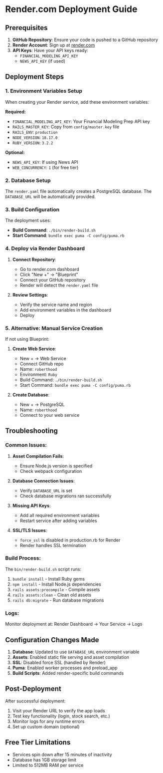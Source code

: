 # Render.com Deployment Guide

## Prerequisites

1. **GitHub Repository**: Ensure your code is pushed to a GitHub repository
2. **Render Account**: Sign up at [render.com](https://render.com)
3. **API Keys**: Have your API keys ready:
   - `FINANCIAL_MODELING_API_KEY`
   - `NEWS_API_KEY` (if used)

## Deployment Steps

### 1. Environment Variables Setup
When creating your Render service, add these environment variables:

**Required:**
- `FINANCIAL_MODELING_API_KEY`: Your Financial Modeling Prep API key
- `RAILS_MASTER_KEY`: Copy from `config/master.key` file
- `RAILS_ENV`: `production`
- `NODE_VERSION`: `18.17.0`
- `RUBY_VERSION`: `3.2.2`

**Optional:**
- `NEWS_API_KEY`: If using News API
- `WEB_CONCURRENCY`: `1` (for free tier)

### 2. Database Setup
The `render.yaml` file automatically creates a PostgreSQL database. The `DATABASE_URL` will be automatically provided.

### 3. Build Configuration
The deployment uses:
- **Build Command**: `./bin/render-build.sh`
- **Start Command**: `bundle exec puma -C config/puma.rb`

### 4. Deploy via Render Dashboard

1. **Connect Repository**:
   - Go to render.com dashboard
   - Click "New +" → "Blueprint"
   - Connect your GitHub repository
   - Render will detect the `render.yaml` file

2. **Review Settings**:
   - Verify the service name and region
   - Add environment variables in the dashboard
   - Deploy

### 5. Alternative: Manual Service Creation

If not using Blueprint:

1. **Create Web Service**:
   - New + → Web Service
   - Connect GitHub repo
   - Name: `roberthood`
   - Environment: `Ruby`
   - Build Command: `./bin/render-build.sh`
   - Start Command: `bundle exec puma -C config/puma.rb`

2. **Create Database**:
   - New + → PostgreSQL
   - Name: `roberthood`
   - Connect to your web service

## Troubleshooting

### Common Issues:

1. **Asset Compilation Fails**:
   - Ensure Node.js version is specified
   - Check webpack configuration

2. **Database Connection Issues**:
   - Verify `DATABASE_URL` is set
   - Check database migrations ran successfully

3. **Missing API Keys**:
   - Add all required environment variables
   - Restart service after adding variables

4. **SSL/TLS Issues**:
   - `force_ssl` is disabled in production.rb for Render
   - Render handles SSL termination

### Build Process:
The `bin/render-build.sh` script runs:
1. `bundle install` - Install Ruby gems
2. `npm install` - Install Node.js dependencies  
3. `rails assets:precompile` - Compile assets
4. `rails assets:clean` - Clean old assets
5. `rails db:migrate` - Run database migrations

### Logs:
Monitor deployment at: Render Dashboard → Your Service → Logs

## Configuration Changes Made

1. **Database**: Updated to use `DATABASE_URL` environment variable
2. **Assets**: Enabled static file serving and asset compilation
3. **SSL**: Disabled force SSL (handled by Render)
4. **Puma**: Enabled worker processes and preload_app
5. **Build Scripts**: Added render-specific build commands

## Post-Deployment

After successful deployment:
1. Visit your Render URL to verify the app loads
2. Test key functionality (login, stock search, etc.)
3. Monitor logs for any runtime errors
4. Set up custom domain (optional)

## Free Tier Limitations

- Services spin down after 15 minutes of inactivity
- Database has 1GB storage limit
- Limited to 512MB RAM per service